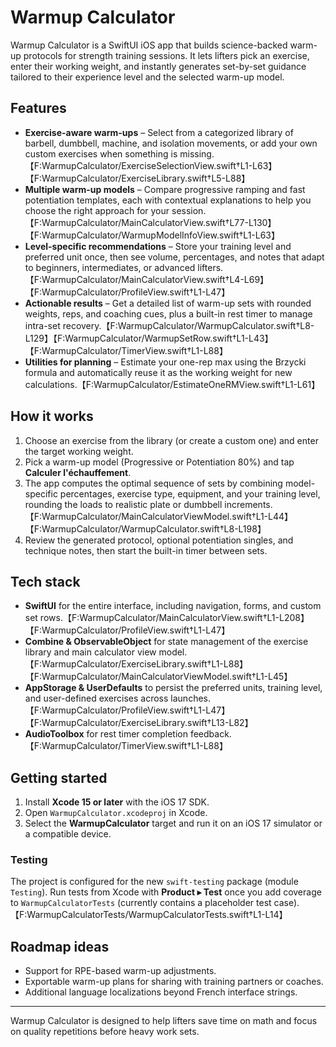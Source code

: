 # Warmup Calculator

Warmup Calculator is a SwiftUI iOS app that builds science-backed warm-up protocols for strength training sessions. It lets lifters pick an exercise, enter their working weight, and instantly generates set-by-set guidance tailored to their experience level and the selected warm-up model.

## Features
- **Exercise-aware warm-ups** – Select from a categorized library of barbell, dumbbell, machine, and isolation movements, or add your own custom exercises when something is missing.【F:WarmupCalculator/ExerciseSelectionView.swift†L1-L63】【F:WarmupCalculator/ExerciseLibrary.swift†L5-L88】
- **Multiple warm-up models** – Compare progressive ramping and fast potentiation templates, each with contextual explanations to help you choose the right approach for your session.【F:WarmupCalculator/MainCalculatorView.swift†L77-L130】【F:WarmupCalculator/WarmupModelInfoView.swift†L1-L63】
- **Level-specific recommendations** – Store your training level and preferred unit once, then see volume, percentages, and notes that adapt to beginners, intermediates, or advanced lifters.【F:WarmupCalculator/MainCalculatorView.swift†L4-L69】【F:WarmupCalculator/ProfileView.swift†L1-L47】
- **Actionable results** – Get a detailed list of warm-up sets with rounded weights, reps, and coaching cues, plus a built-in rest timer to manage intra-set recovery.【F:WarmupCalculator/WarmupCalculator.swift†L8-L129】【F:WarmupCalculator/WarmupSetRow.swift†L1-L43】【F:WarmupCalculator/TimerView.swift†L1-L88】
- **Utilities for planning** – Estimate your one-rep max using the Brzycki formula and automatically reuse it as the working weight for new calculations.【F:WarmupCalculator/EstimateOneRMView.swift†L1-L61】

## How it works
1. Choose an exercise from the library (or create a custom one) and enter the target working weight.
2. Pick a warm-up model (Progressive or Potentiation 80%) and tap **Calculer l'échauffement**.
3. The app computes the optimal sequence of sets by combining model-specific percentages, exercise type, equipment, and your training level, rounding the loads to realistic plate or dumbbell increments.【F:WarmupCalculator/MainCalculatorViewModel.swift†L1-L44】【F:WarmupCalculator/WarmupCalculator.swift†L8-L198】
4. Review the generated protocol, optional potentiation singles, and technique notes, then start the built-in timer between sets.

## Tech stack
- **SwiftUI** for the entire interface, including navigation, forms, and custom set rows.【F:WarmupCalculator/MainCalculatorView.swift†L1-L208】【F:WarmupCalculator/ProfileView.swift†L1-L47】
- **Combine & ObservableObject** for state management of the exercise library and main calculator view model.【F:WarmupCalculator/ExerciseLibrary.swift†L1-L88】【F:WarmupCalculator/MainCalculatorViewModel.swift†L1-L45】
- **AppStorage & UserDefaults** to persist the preferred units, training level, and user-defined exercises across launches.【F:WarmupCalculator/ProfileView.swift†L1-L47】【F:WarmupCalculator/ExerciseLibrary.swift†L13-L82】
- **AudioToolbox** for rest timer completion feedback.【F:WarmupCalculator/TimerView.swift†L1-L88】

## Getting started
1. Install **Xcode 15 or later** with the iOS 17 SDK.
2. Open `WarmupCalculator.xcodeproj` in Xcode.
3. Select the **WarmupCalculator** target and run it on an iOS 17 simulator or a compatible device.

### Testing
The project is configured for the new `swift-testing` package (module `Testing`). Run tests from Xcode with **Product ▸ Test** once you add coverage to `WarmupCalculatorTests` (currently contains a placeholder test case).【F:WarmupCalculatorTests/WarmupCalculatorTests.swift†L1-L14】

## Roadmap ideas
- Support for RPE-based warm-up adjustments.
- Exportable warm-up plans for sharing with training partners or coaches.
- Additional language localizations beyond French interface strings.

---
Warmup Calculator is designed to help lifters save time on math and focus on quality repetitions before heavy work sets.
